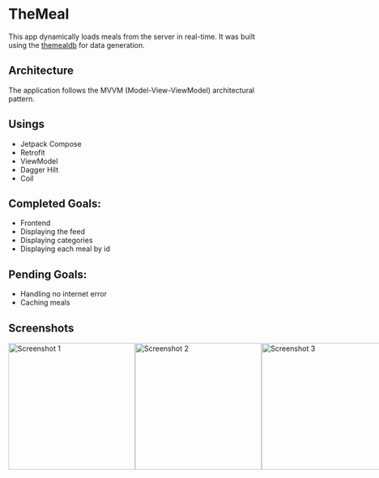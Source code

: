 # TheMeal
This app dynamically loads meals from the server in real-time. It was built using the [themealdb](https://www.themealdb.com/api.php) for data generation.
## Architecture
The application follows the MVVM (Model-View-ViewModel) architectural pattern.
## Usings
- Jetpack Compose
- Retrofit
- ViewModel
- Dagger Hilt
- Coil
## Completed Goals:
- Frontend
- Displaying the feed
- Displaying categories
- Displaying each meal by id
## Pending Goals:
- Handling no internet error
- Caching meals
## Screenshots
<div style="display:flex;">
  <img src="https://github.com/v0nd1/TheMeal/assets/98016112/f04f7a13-55b5-4acd-b0e8-349fa653c747" alt="Screenshot 1" width="250"/>
  <img src="https://github.com/v0nd1/TheMeal/assets/98016112/200eb30d-50a5-4341-a833-088886dac99a" alt="Screenshot 2" width="250"/>
  <img src="https://github.com/v0nd1/TheMeal/assets/98016112/24e3719f-d6c2-4b69-b0c8-1cac39f8df84" alt="Screenshot 3" width="250"/>
</div>


